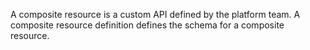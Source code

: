 A composite resource is a custom API defined by the platform team.
A composite resource definition defines the schema for a composite resource.